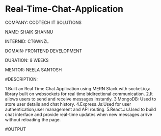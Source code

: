 # Real-Time-Chat-Application

COMPANY: CODTECH IT SOLUTIONS

NAME: SHAIK SHANNU

INTERNID: CT6WNZL

DOMAIN: FRONTEND DEVELOPMENT

DURATION: 6 WEEKS

MENTOR: NEELA SANTOSH

#DESCRIPTION:

1.Built an Real Time Chat Application using MERN Stack with socket.io,a library built on websockets for real time bidirectional communication.
2.It allows users to send and receive messages instantly.
3.MongoDB: Used to store user details and chat history.
4.Express.Js:Used for user authentication,user management and API routing.
5.React.Js:Used to build chat interface and provide real-time updates when new messages arrive without reloading the page.

#OUTPUT




